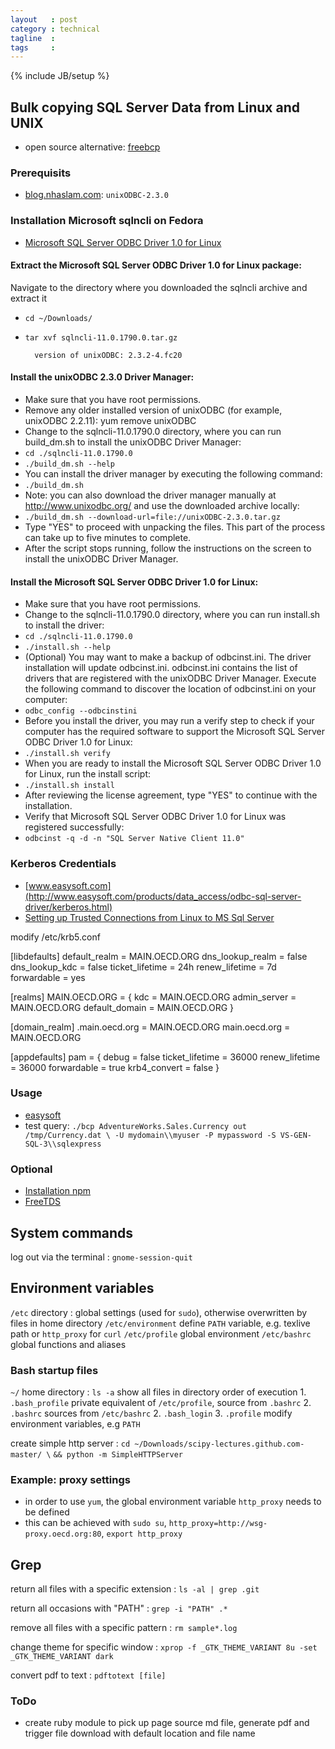 ```yaml
---
layout   : post
category : technical
tagline  :
tags     :
---
```

{% include JB/setup %}

## Bulk copying SQL Server Data from Linux and UNIX

- open source alternative: [freebcp](http://linux.die.net/man/1/freebcp)

### Prerequisits

- [blog.nhaslam.com](http://blog.nhaslam.com/tag/fedora/): `unixODBC-2.3.0`

### Installation Microsoft sqlncli on Fedora

- [Microsoft SQL Server ODBC Driver 1.0 for Linux](http://www.microsoft.com/en-us/download/details.aspx?id=28160)

#### Extract the Microsoft SQL Server ODBC Driver 1.0 for Linux package:

Navigate to the directory where you downloaded the sqlncli archive and extract it

- `cd ~/Downloads/`
- `tar xvf sqlncli-11.0.1790.0.tar.gz`

        version of unixODBC: 2.3.2-4.fc20

#### Install the unixODBC 2.3.0 Driver Manager:

- Make sure that you have root permissions.
- Remove any older installed version of unixODBC (for example, unixODBC 2.2.11): yum remove unixODBC
- Change to the sqlncli-11.0.1790.0 directory, where you can run build_dm.sh to install the unixODBC Driver Manager:
- `cd ./sqlncli-11.0.1790.0`
- `./build_dm.sh --help`
- You can install the driver manager by executing the following command:
- `./build_dm.sh`
- Note: you can also download the driver manager manually at http://www.unixodbc.org/ and use the downloaded archive locally:
- `./build_dm.sh --download-url=file://unixODBC-2.3.0.tar.gz`
- Type "YES" to proceed with unpacking the files. This part of the process can take up to five minutes to complete.
- After the script stops running, follow the instructions on the screen to install the unixODBC Driver Manager.

#### Install the Microsoft SQL Server ODBC Driver 1.0 for Linux:

- Make sure that you have root permissions.
- Change to the sqlncli-11.0.1790.0 directory, where you can run install.sh to install the driver:
- `cd ./sqlncli-11.0.1790.0`
- `./install.sh --help`
- (Optional) You may want to make a backup of odbcinst.ini. The driver installation will update odbcinst.ini. odbcinst.ini contains the list of drivers that are registered with the unixODBC Driver Manager. Execute the following command to discover the location of odbcinst.ini on your computer:
- `odbc_config --odbcinstini`
- Before you install the driver, you may run a verify step to check if your computer has the required software to support the Microsoft SQL Server ODBC Driver 1.0 for Linux:
- `./install.sh verify`
- When you are ready to install the Microsoft SQL Server ODBC Driver 1.0 for Linux, run the install script:
- `./install.sh install`
- After reviewing the license agreement, type "YES" to continue with the installation.
- Verify that Microsoft SQL Server ODBC Driver 1.0 for Linux was registered successfully:
- `odbcinst -q -d -n "SQL Server Native Client 11.0"`

### Kerberos Credentials

- [www.easysoft.com](http://www.easysoft.com/products/data_access/odbc-sql-server-driver/kerberos.html)
- [Setting up Trusted Connections from Linux to MS Sql Server](http://lists.ibiblio.org/pipermail/freetds/2012q3/027978.html)

modify /etc/krb5.conf

[libdefaults] 
default_realm = MAIN.OECD.ORG 
dns_lookup_realm = false
dns_lookup_kdc = false
ticket_lifetime = 24h 
renew_lifetime = 7d 
forwardable = yes 

[realms] 
MAIN.OECD.ORG = { 
kdc = MAIN.OECD.ORG
admin_server = MAIN.OECD.ORG
default_domain = MAIN.OECD.ORG 
} 

[domain_realm] 
.main.oecd.org = MAIN.OECD.ORG
main.oecd.org = MAIN.OECD.ORG

[appdefaults]
pam = {
   debug = false
   ticket_lifetime = 36000
   renew_lifetime = 36000
   forwardable = true
   krb4_convert = false
}

### Usage

- [easysoft](http://www.easysoft.com/products/data_access/odbc-sql-server-driver/bulk-copy.html)
- test query: `./bcp AdventureWorks.Sales.Currency out /tmp/Currency.dat \
    -U mydomain\\myuser -P mypassword -S VS-GEN-SQL-3\\sqlexpress`

### Optional

- [Installation npm](https://www.npmjs.com/package/bcp)
- [FreeTDS](http://www.freetds.org/userguide/install.htm)

## System commands

log out via the terminal
:   `gnome-session-quit`

## Environment variables

`/etc` directory
:   global settings (used for `sudo`), otherwise overwritten by files in home directory
    `/etc/environment` define `PATH` variable, e.g. texlive path or `http_proxy` for `curl`
    `/etc/profile` global environment
    `/etc/bashrc` global functions and aliases

### Bash startup files

`~/` home directory
:   `ls -a` show all files in directory
    order of execution
    1. `.bash_profile` private equivalent of `/etc/profile`, source from `.bashrc`
    2. `.bashrc` sources from `/etc/bashrc`
    2. `.bash_login`
    3. `.profile` modify environment variables, e.g `PATH`

create simple http server
:   `cd ~/Downloads/scipy-lectures.github.com-master/ \`
    `&& python -m SimpleHTTPServer`

### Example: proxy settings

- in order to use `yum`, the global environment variable `http_proxy` needs to be defined
- this can be achieved with `sudo su`, `http_proxy=http://wsg-proxy.oecd.org:80`, `export http_proxy`

## Grep

return all files with a specific extension
:   `ls -al | grep .git`

return all occasions with "PATH"
:   `grep -i "PATH" .*`

remove all files with a specific pattern
:   `rm sample*.log`

change theme for specific window
:   `xprop -f _GTK_THEME_VARIANT 8u -set _GTK_THEME_VARIANT dark`

convert pdf to text
:   `pdftotext [file]`

### ToDo

- create ruby module to pick up page source md file, generate pdf and trigger file download with default location and file name
